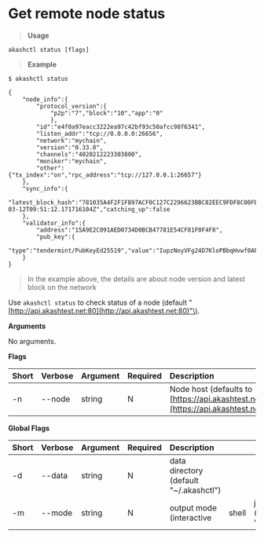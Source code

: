 # Get remote node status

> **Usage**

```text
akashctl status [flags]
```

> **Example**

```text
$ akashctl status

{
    "node_info":{
        "protocol_version":{
            "p2p":"7","block":"10","app":"0"
            },
        "id":"e4f0a97eacc3222ea97c42bf93c50afcc98f6341",
        "listen_addr":"tcp://0.0.0.0:26656",
        "network":"mychain",
        "version":"0.33.0",
        "channels":"4020212223303800",
        "moniker":"mychain",
        "other":{"tx_index":"on","rpc_address":"tcp://127.0.0.1:26657"}
    },
    "sync_info":{
        "latest_block_hash":"781035A4F2F1FB97ACF0C127C2296623BBC82EEC9FDF8C00FE26CE58D363DF68","latest_app_hash":"BF27325B8BB1002D0F458F37D792E6E45D8F422B4B99A8B599A653CDAAE39145","latest_block_height":"10595","latest_block_time":"2020-03-12T09:51:12.171716104Z","catching_up":false
    },
    "validator_info":{
        "address":"15A9E2C091AED0734D0BCB47781E54CF81F0F4F8",
        "pub_key":{
            "type":"tendermint/PubKeyEd25519","value":"IupzNoyVFg24D7KloPBbqHvwf0AFNS4mt99kZOUzQ6w="},"voting_power":"100"
    }
}
```

> In the example above, the details are about node version and latest block on the network

Use `akashctl status` to check status of a node \(default "[http://api.akashtest.net:80](http://api.akashtest.net:80)"\).

**Arguments**

No arguments.

**Flags**

| Short | Verbose | Argument | Required | Description |
| :--- | :--- | :--- | :--- | :--- |
| -n | --node | string | N | Node host \(defaults to [https://api.akashtest.net:80](https://api.akashtest.net:80)\). |

**Global Flags**

| Short | Verbose | Argument | Required | Description |  |  |
| :--- | :--- | :--- | :--- | :--- | :--- | :--- |
| -d | --data | string | N | data directory \(default "~/.akashctl"\) |  |  |
| -m | --mode | string | N | output mode \(interactive | shell | json\) \(default "interactive"\) |

